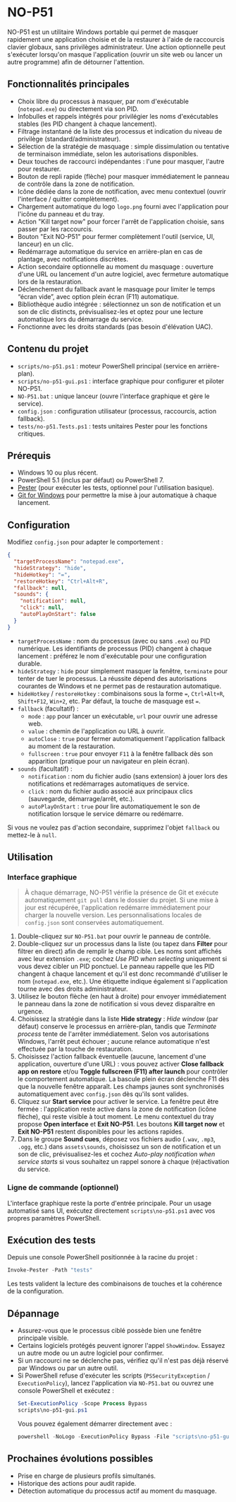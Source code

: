 # NO-P51

NO-P51 est un utilitaire Windows portable qui permet de masquer rapidement une application choisie et de la restaurer à l'aide de raccourcis clavier globaux, sans privilèges administrateur. Une action optionnelle peut s'exécuter lorsqu'on masque l'application (ouvrir un site web ou lancer un autre programme) afin de détourner l'attention.

## Fonctionnalités principales

- Choix libre du processus à masquer, par nom d'exécutable (`notepad.exe`) ou directement via son PID.
- Infobulles et rappels intégrés pour privilégier les noms d'exécutables stables (les PID changent à chaque lancement).
- Filtrage instantané de la liste des processus et indication du niveau de privilège (standard/administrateur).
- Sélection de la stratégie de masquage : simple dissimulation ou tentative de terminaison immédiate, selon les autorisations disponibles.
- Deux touches de raccourci indépendantes : l'une pour masquer, l'autre pour restaurer.
- Bouton de repli rapide (flèche) pour masquer immédiatement le panneau de contrôle dans la zone de notification.
- Icône dédiée dans la zone de notification, avec menu contextuel (ouvrir l'interface / quitter complètement).
- Chargement automatique du logo `logo.png` fourni avec l'application pour l'icône du panneau et du tray.
- Action "Kill target now" pour forcer l'arrêt de l'application choisie, sans passer par les raccourcis.
- Bouton "Exit NO-P51" pour fermer complètement l'outil (service, UI, lanceur) en un clic.
- Redémarrage automatique du service en arrière-plan en cas de plantage, avec notifications discrètes.
- Action secondaire optionnelle au moment du masquage : ouverture d'une URL ou lancement d'un autre logiciel, avec fermeture automatique lors de la restauration.
- Déclenchement du fallback avant le masquage pour limiter le temps “écran vide”, avec option plein écran (F11) automatique.
- Bibliothèque audio intégrée : sélectionnez un son de notification et un son de clic distincts, prévisualisez-les et optez pour une lecture automatique lors du démarrage du service.
- Fonctionne avec les droits standards (pas besoin d'élévation UAC).

## Contenu du projet

- `scripts/no-p51.ps1` : moteur PowerShell principal (service en arrière-plan).
- `scripts/no-p51-gui.ps1` : interface graphique pour configurer et piloter NO-P51.
- `NO-P51.bat` : unique lanceur (ouvre l'interface graphique et gère le service).
- `config.json` : configuration utilisateur (processus, raccourcis, action fallback).
- `tests/no-p51.Tests.ps1` : tests unitaires Pester pour les fonctions critiques.

## Prérequis

- Windows 10 ou plus récent.
- PowerShell 5.1 (inclus par défaut) ou PowerShell 7.
- [Pester](https://github.com/pester/Pester) (pour exécuter les tests, optionnel pour l'utilisation basique).
- [Git for Windows](https://git-scm.com/download/win) pour permettre la mise à jour automatique à chaque lancement.

## Configuration

Modifiez `config.json` pour adapter le comportement :

```json
{
  "targetProcessName": "notepad.exe",
  "hideStrategy": "hide",
  "hideHotkey": "=",
  "restoreHotkey": "Ctrl+Alt+R",
  "fallback": null,
  "sounds": {
    "notification": null,
    "click": null,
    "autoPlayOnStart": false
  }
}
```

- `targetProcessName` : nom du processus (avec ou sans `.exe`) ou PID numérique. Les identifiants de processus (PID) changent à chaque lancement : préférez le nom d'exécutable pour une configuration durable.
- `hideStrategy` : `hide` pour simplement masquer la fenêtre, `terminate` pour tenter de tuer le processus. La réussite dépend des autorisations courantes de Windows et ne permet pas de restauration automatique.
- `hideHotkey` / `restoreHotkey` : combinaisons sous la forme `=`, `Ctrl+Alt+R`, `Shift+F12`, `Win+2`, etc. Par défaut, la touche de masquage est `=`.
- `fallback` (facultatif) :
  - `mode` : `app` pour lancer un exécutable, `url` pour ouvrir une adresse web.
  - `value` : chemin de l'application ou URL à ouvrir.
  - `autoClose` : `true` pour fermer automatiquement l'application fallback au moment de la restauration.
  - `fullscreen` : `true` pour envoyer `F11` à la fenêtre fallback dès son apparition (pratique pour un navigateur en plein écran).
- `sounds` (facultatif) :
  - `notification` : nom du fichier audio (sans extension) à jouer lors des notifications et redémarrages automatiques de service.
  - `click` : nom du fichier audio associé aux principaux clics (sauvegarde, démarrage/arrêt, etc.).
  - `autoPlayOnStart` : `true` pour lire automatiquement le son de notification lorsque le service démarre ou redémarre.

Si vous ne voulez pas d'action secondaire, supprimez l'objet `fallback` ou mettez-le à `null`.

## Utilisation

### Interface graphique

> À chaque démarrage, NO-P51 vérifie la présence de Git et exécute automatiquement `git pull` dans le dossier du projet. Si une mise à jour est récupérée, l'application redémarre immédiatement pour charger la nouvelle version. Les personnalisations locales de `config.json` sont conservées automatiquement.

1. Double-cliquez sur `NO-P51.bat` pour ouvrir le panneau de contrôle.
2. Double-cliquez sur un processus dans la liste (ou tapez dans **Filter** pour filtrer en direct) afin de remplir le champ cible. Les noms sont affichés avec leur extension `.exe`; cochez *Use PID when selecting* uniquement si vous devez cibler un PID ponctuel. Le panneau rappelle que les PID changent à chaque lancement et qu'il est donc recommandé d'utiliser le nom (`notepad.exe`, etc.). Une étiquette indique également si l'application tourne avec des droits administrateur.
3. Utilisez le bouton flèche (en haut à droite) pour envoyer immédiatement le panneau dans la zone de notification si vous devez disparaître en urgence.
4. Choisissez la stratégie dans la liste **Hide strategy** : *Hide window* (par défaut) conserve le processus en arrière-plan, tandis que *Terminate process* tente de l'arrêter immédiatement. Selon vos autorisations Windows, l'arrêt peut échouer ; aucune relance automatique n'est effectuée par la touche de restauration.
5. Choisissez l'action fallback éventuelle (aucune, lancement d'une application, ouverture d'une URL) : vous pouvez activer **Close fallback app on restore** et/ou **Toggle fullscreen (F11) after launch** pour contrôler le comportement automatique. La bascule plein écran déclenche F11 dès que la nouvelle fenêtre apparaît. Les champs jaunes sont synchronisés automatiquement avec `config.json` dès qu'ils sont valides.
6. Cliquez sur **Start service** pour activer le service. La fenêtre peut être fermée : l'application reste active dans la zone de notification (icône flèche), qui reste visible à tout moment. Le menu contextuel du tray propose **Open interface** et **Exit NO-P51**. Les boutons **Kill target now** et **Exit NO-P51** restent disponibles pour les actions rapides.
7. Dans le groupe **Sound cues**, déposez vos fichiers audio (`.wav`, `.mp3`, `.ogg`, etc.) dans `assets\sounds`, choisissez un son de notification et un son de clic, prévisualisez-les et cochez *Auto-play notification when service starts* si vous souhaitez un rappel sonore à chaque (ré)activation du service.

### Ligne de commande (optionnel)

L'interface graphique reste la porte d'entrée principale. Pour un usage automatisé sans UI, exécutez directement `scripts\no-p51.ps1` avec vos propres paramètres PowerShell.

## Exécution des tests

Depuis une console PowerShell positionnée à la racine du projet :

```powershell
Invoke-Pester -Path "tests"
```

Les tests valident la lecture des combinaisons de touches et la cohérence de la configuration.

## Dépannage

- Assurez-vous que le processus ciblé possède bien une fenêtre principale visible.
- Certains logiciels protégés peuvent ignorer l'appel `ShowWindow`. Essayez un autre mode ou un autre logiciel pour confirmer.
- Si un raccourci ne se déclenche pas, vérifiez qu'il n'est pas déjà réservé par Windows ou par un autre outil.
- Si PowerShell refuse d'exécuter les scripts (`PSSecurityException` / `ExecutionPolicy`), lancez l'application via `NO-P51.bat` ou ouvrez une console PowerShell et exécutez :
  ```powershell
  Set-ExecutionPolicy -Scope Process Bypass
  scripts\no-p51-gui.ps1
  ```
  Vous pouvez également démarrer directement avec :
  ```powershell
  powershell -NoLogo -ExecutionPolicy Bypass -File "scripts\no-p51-gui.ps1"
  ```

## Prochaines évolutions possibles

- Prise en charge de plusieurs profils simultanés.
- Historique des actions pour audit rapide.
- Détection automatique du processus actif au moment du masquage.



